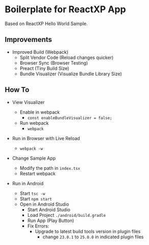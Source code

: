 # Boilerplate for ReactXP App

Based on ReactXP Hello World Sample. 

## Improvements

- Improved Build (Webpack)
    - Split Vendor Code (Reload changes quicker)
    - Browser Sync (Browser Testing)
    - Preact (Tiny Build Size)
    - Bundle Visualizer (Visualize Bundle Library Size)

## How To

- View Visualizer
    - Enable in webpack
        - `const enableBundleVisualizer = false;`
    - Run webpack
        - `webpack`

- Run in Browser with Live Reload
    - `webpack -w`

- Change Sample App 
    - Modify the path in `index.tsx`
    - Restart webpack

- Run in Android
    - Start `tsc -w`
    - Start `npm start`
    - Open in Android Studio
        - Start Android Studio
        - Load Project `./android/build.gradle`
        - Run App (Play Button)
        - Fix Errors:
            - Upgrade to latest build tools version in plugin files
                - change `23.0.1` to `25.0.0` in indicated plugin files



